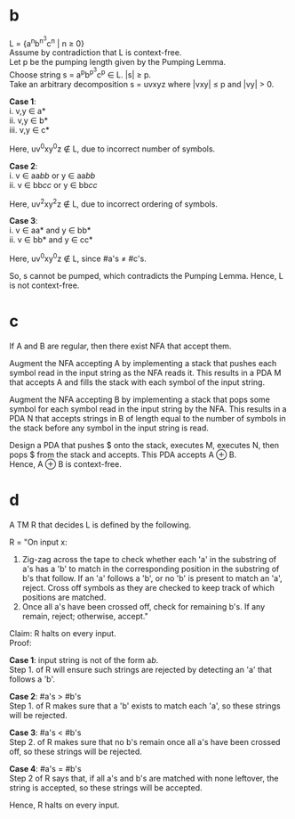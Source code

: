 # b
L = {a<sup>n</sup>b<sup>n<sup>3</sup></sup>c<sup>n</sup> | n ≥ 0}  
Assume by contradiction that L is context-free.  
Let p be the pumping length given by the Pumping Lemma.  
Choose string s = a<sup>p</sup>b<sup>p<sup>3</sup></sup>c<sup>p</sup> ∈ L. |s| ≥ p.  
Take an arbitrary decomposition s = uvxyz where |vxy| ≤ p and |vy| > 0.  

**Case 1**:  
i. v,y ∈ a*  
ii. v,y ∈ b*  
iii. v,y ∈ c*

Here, uv<sup>0</sup>xy<sup>0</sup>z ∉ L, due to incorrect number of symbols.  

**Case 2**:  
i. v ∈ aa*bb* or y ∈ aa*bb*  
ii. v ∈ bb*cc* or y ∈ bb*cc*

Here, uv<sup>2</sup>xy<sup>2</sup>z ∉ L, due to incorrect ordering of symbols.

**Case 3**:  
i. v ∈ aa* and y ∈ bb*  
ii. v ∈ bb* and y ∈ cc*

Here, uv<sup>0</sup>xy<sup>0</sup>z ∉ L, since #a's ≠ #c's.

So, s cannot be pumped, which contradicts the Pumping Lemma. Hence, L is not context-free.

# c
If A and B are regular, then there exist NFA that accept them.

Augment the NFA accepting A by implementing a stack that pushes each symbol read in the input string as the NFA reads it.
This results in a PDA M that accepts A and fills the stack with each symbol of the input string.

Augment the NFA accepting B by implementing a stack that pops some symbol for each symbol read in the input string by the NFA.
This results in a PDA N that accepts strings in B of length equal to the number of symbols in the stack before any symbol in the input string is read.

Design a PDA that pushes $ onto the stack, executes M, executes N, then pops $ from the stack and accepts. This PDA accepts A ⊕ B.  
Hence, A ⊕ B is context-free.

# d
A TM R that decides L is defined by the following.  

R = "On input x:  
  1. Zig-zag across the tape to check whether each 'a' in the substring of a's has a 'b' to match in the corresponding
     position in the substring of b's that follow. If an 'a' follows a 'b', or no 'b' is present to match an 'a', reject.
     Cross off symbols as they are checked to keep track of which positions are matched.  
  2. Once all a's have been crossed off, check for remaining b's. If any remain, reject; otherwise, accept."

Claim: R halts on every input.  
Proof:

**Case 1**: input string is not of the form a*b*.  
Step 1. of R will ensure such strings are rejected by detecting an 'a' that follows a 'b'.
  
**Case 2**: #a's > #b's  
Step 1. of R makes sure that a 'b' exists to match each 'a', so these strings will be rejected.
  
**Case 3**: #a's < #b's  
Step 2. of R makes sure that no b's remain once all a's have been crossed off, so these strings will be rejected.
  
**Case 4**: #a's = #b's  
Step 2 of R says that, if all a's and b's are matched with none leftover, the string is accepted, so these strings will be accepted.

Hence, R halts on every input.
